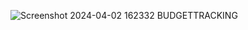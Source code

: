 ![Screenshot 2024-04-02 162332 BUDGETTRACKING](https://github.com/ST10441596/IMADBudget2/assets/161548767/2175552e-b8f8-4d30-986d-e7cc5e88a580)
